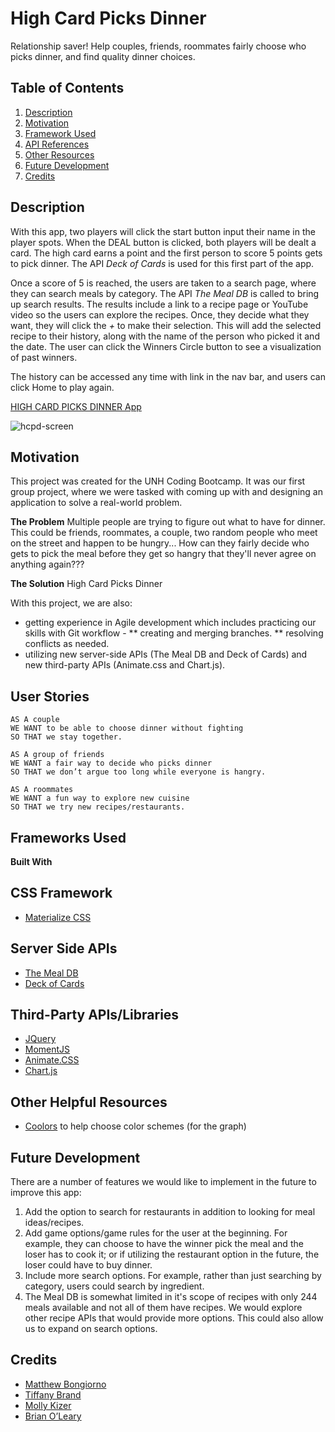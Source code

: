 # High Card Picks Dinner
Relationship saver! Help couples, friends, roommates fairly choose who picks dinner, and find quality dinner choices.

## Table of Contents
1. [Description](#description)
2. [Motivation](#motivation)
3. [Framework Used](#framework-used)
4. [API References](#api-references)
5. [Other Resources](#other-helpful-resources)
6. [Future Development](#future-development)
7. [Credits](#credits)

## Description
With this app, two players will click the start button input their name in the player spots. When the DEAL button is clicked, both players will be dealt a card. The high card earns a point and the first person to score 5 points gets to pick dinner. The API *Deck of Cards* is used for this first part of the app.

Once a score of 5 is reached, the users are taken to a search page, where they can search meals by category. The API *The Meal DB* is called to bring up search results. The results include a link to a recipe page or YouTube video so the users can explore the recipes. Once, they decide what they want, they will click the _+_ to make their selection. This will add the selected recipe to their history, along with the name of the person who picked it and the date. The user can click the Winners Circle button to see a visualization of past winners.

The history can be accessed any time with link in the nav bar, and users can click Home to play again.

[HIGH CARD PICKS DINNER App](https://tiffany-brand.github.io/high-card-picks-dinner/)

![hcpd-screen](https://user-images.githubusercontent.com/16748389/89475705-be6a0580-d756-11ea-81b6-873da43e989b.JPG)

## Motivation
This project was created for the UNH Coding Bootcamp. It was our first group project, where we were tasked with coming up with and designing an application to solve a real-world problem.

__The Problem__
Multiple people are trying to figure out what to have for dinner. This could be friends, roommates, a couple, two random people who meet on the street and happen to be hungry... How can they fairly decide who gets to pick the meal before they get so hangry that they'll never agree on anything again???

__The Solution__
High Card Picks Dinner

With this project, we are also:
* getting experience in Agile development which includes practicing our skills with Git workflow -
** creating and merging branches.
** resolving conflicts as needed.
* utilizing new server-side APIs (The Meal DB and Deck of Cards) and new third-party APIs (Animate.css and Chart.js).

## User Stories

```
AS A couple
WE WANT to be able to choose dinner without fighting
SO THAT we stay together.

AS A group of friends
WE WANT a fair way to decide who picks dinner 
SO THAT we don’t argue too long while everyone is hangry.

AS A roommates
WE WANT a fun way to explore new cuisine
SO THAT we try new recipes/restaurants.

```

## Frameworks Used

__Built With__

## CSS Framework
* [Materialize CSS](https://materializecss.com/)

## Server Side APIs
* [The Meal DB](https://www.themealdb.com/api.php)
* [Deck of Cards](https://deckofcardsapi.com/)

## Third-Party APIs/Libraries
* [JQuery](https://jquery.com/)
* [MomentJS](https://momentjs.com/)
* [Animate.CSS](https://animate.style/)
* [Chart.js](https://www.chartjs.org/docs/latest/)

## Other Helpful Resources
* [Coolors](coolors.co) to help choose color schemes (for the graph)

## Future Development
There are a number of features we would like to implement in the future to improve this app:
1. Add the option to search for restaurants in addition to looking for meal ideas/recipes.
2. Add game options/game rules for the user at the beginning. For example, they can choose to have the winner pick the meal and the loser has to cook it; or if utilizing the restaurant option in the future, the loser could have to buy dinner.
3. Include more search options. For example, rather than just searching by category, users could search by ingredient.
4. The Meal DB is somewhat limited in it's scope of recipes with only 244 meals available and not all of them have recipes. We would explore other recipe APIs that would provide more options. This could also allow us to expand on search options.

## Credits

* [Matthew Bongiorno](https://github.com/MattBongiorno)
* [Tiffany Brand](https://github.com/tiffany-brand)
* [Molly Kizer](https://github.com/LivesInRoom29)
* [Brian O’Leary](https://github.com/boleary1)


